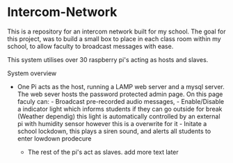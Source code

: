 # Intercom-Network

This is a repository for an intercom network built for my school.
The goal for this project, was to build a small box to place in each class room within my school, to allow faculty to broadcast messages with ease. 

This system utilises over 30 raspberry pi's acting as hosts and slaves.

System overview
  - One Pi acts as the host, running a LAMP web server and a mysql server. 
		The web sever hosts the password protected admin page. 
		On this page faculy can:
		- Broadcast pre-recorded audio messages, 
		- Enable/Disable a indicator light which informs students if they can go outside for break (Weather dependig) this light is automatically controlled by
			an external pi with humidity sensor however this is a overwrite for it
		- Initate a school lockdown, this plays a siren sound, and alerts all students to enter lowdown prodecure
		

	- The rest of the pi's act as slaves.
add more text later
